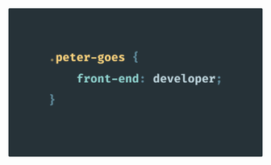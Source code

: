 <img src="https://github.com/petergoes/petergoes/raw/master/github-header.svg">
<a href="https://toot.cafe/@petergoes" rel="me" style="display: none;">Get in touch</a>
<link rel="me" href="https://toot.cafe/@petergoes" /> 
<!--
**petergoes/petergoes** is a ✨ _special_ ✨ repository because its `README.md` (this file) appears on your GitHub profile.

Here are some ideas to get you started:

- 🔭 I’m currently working on ...
- 🌱 I’m currently learning ...
- 👯 I’m looking to collaborate on ...
- 🤔 I’m looking for help with ...
- 💬 Ask me about ...
- 📫 How to reach me: ...
- 😄 Pronouns: ...
- ⚡ Fun fact: ...
-->
